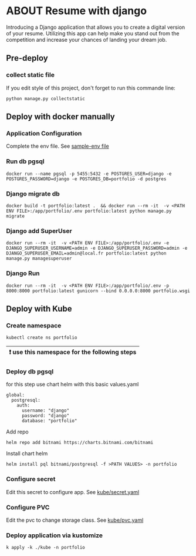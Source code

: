# ABOUT Resume with django
Introducing a Django application that allows you to create a digital version of your resume. Utilizing this app can help make you stand out from the competition and increase your chances of landing your dream job.

## Pre-deploy

### collect static file
If you edit style of this project, don't forget to run this commande line:

```
python manage.py collectstatic
```

## Deploy with docker manually

### Application Configuration

Complete the env file. See [sample-env file](./sample-env) 

### Run db pgsql

```
docker run --name pgsql -p 5455:5432 -e POSTGRES_USER=django -e POSTGRES_PASSWORD=django -e POSTGRES_DB=portfolio -d postgres
```

### Django migrate db
```
docker build -t portfolio:latest .  && docker run --rm -it  -v <PATH ENV FILE>:/app/portfolio/.env portfolio:latest python manage.py migrate
```

### Django add SuperUser
```
docker run --rm -it  -v <PATH ENV FILE>:/app/portfolio/.env -e DJANGO_SUPERUSER_USERNAME=admin -e DJANGO_SUPERUSER_PASSWORD=admin -e DJANGO_SUPERUSER_EMAIL=admin@local.fr portfolio:latest python manage.py managesuperuser
```

### Django Run
```
docker run --rm -it  -v <PATH ENV FILE>:/app/portfolio/.env -p 8000:8000 portfolio:latest gunicorn --bind 0.0.0.0:8000 portfolio.wsgi
```

## Deploy with Kube
### Create namespace

```
kubectl create ns portfolio
```
| :exclamation:  use this namespace for the following steps |
|-----------------------------------------------------------|

### Deploy db pgsql
for this step use chart helm with this basic values.yaml

```
global:
  postgresql:
    auth:
      username: "django"
      password: "django"
      database: "portfolio"
```

Add repo 
```
helm repo add bitnami https://charts.bitnami.com/bitnami 
```

Install chart helm
```
helm install pql bitnami/postgresql -f >PATH VALUES> -n portfolio
```

### Configure secret 

Edit this secret to configure app. See [kube/secret.yaml](./kube/secret.yaml)

### Configure PVC

Edit the pvc to change storage class. See [kube/pvc.yaml](./kube/pvc.yaml)

### Deploy application via kustomize

```
k apply -k ./kube -n portfolio
```